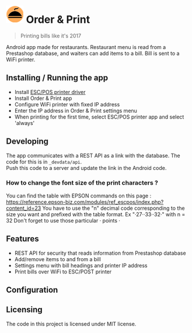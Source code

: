 # ![Logo of the project](/app/src/main/res/mipmap-mdpi/ic_launcher.png) Order & Print

> Printing bills like it's 2017

Android app made for restaurants.
Restaurant menu is read from a Prestashop database, and waiters can add items to a bill.
Bill is sent to a WiFi printer.


## Installing / Running the app

* Install [ESC/POS printer driver](https://play.google.com/store/apps/details?id=com.fidelier.posprinterdriver&hl=en)
* Install Order & Print app
* Configure WiFi printer with fixed IP address
* Enter the IP address in Order & Print settings menu
* When printing for the first time, select ESC/POS printer app and select 'always'


## Developing

The app communicates with a REST API as a link with the database.
The code for this is in `_devdata/api`.  
Push this code to a server and update the link in the Android code.

### How to change the font size of the print characters ?

You can find the table with EPSON commands on this page : 
https://reference.epson-biz.com/modules/ref_escpos/index.php?content_id=23
You have to use the "n" decimal code corresponding to the size you want and prefixed with the table format.
Ex "·27··33··32·" with n = 32
Don't forget to use those particular · points ·




## Features

* REST API for security that reads information from Prestashop database
* Add/remove items to and from a bill
* Settings menu with bill headings and printer IP address
* Print bills over WiFi to ESC/POST printer


## Configuration


## Licensing

The code in this project is licensed under MIT license.
